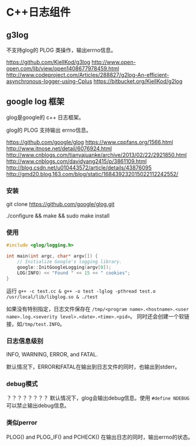 # C++日志组件

## g3log

不支持glog的 PLOG 类操作，输出errno信息。

https://github.com/KjellKod/g3log
http://www.open-open.com/lib/view/open1408677978459.html
http://www.codeproject.com/Articles/288827/g2log-An-efficient-asynchronous-logger-using-Cplus
https://bitbucket.org/KjellKod/g2log














## google log 框架

glog是google的 c++ 日志框架。

glog的 PLOG 支持输出 errno信息。

https://github.com/google/glog
https://www.cppfans.org/1566.html
http://www.itnose.net/detail/6076924.html
http://www.cnblogs.com/tianyajuanke/archive/2013/02/22/2921850.html
http://www.cnblogs.com/davidyang2415/p/3861109.html
http://blog.csdn.net/u010443572/article/details/43876095
http://gmd20.blog.163.com/blog/static/168439232015022112242552/


### 安装

git clone https://github.com/google/glog.git

./configure && make && sudo make install

### 使用

```cpp
#include <glog/logging.h>

int main(int argc, char* argv[]) {
	// Initialize Google's logging library.
	google::InitGoogleLogging(argv[0]);
	LOG(INFO) << "Found " << 15 << " cookies";
}
```

运行 `g++ -c test.cc & g++ -o test -lglog -pthread test.o /usr/local/lib/libglog.so & ./test`

如果没有特别指定，日志文件保存在 `/tmp/<program name>.<hostname>.<user name>.log.<severity level>.<date>.<time>.<pid>`。
同时还会创建一个软链接，如`/tmp/test.INFO`。

### 日志信息级别

INFO, WARNING, ERROR, and FATAL.

默认情况下，ERROR和FATAL在输出到日志文件的同时，也输出到stderr。

### debug模式

？？？？？？？？
默认情况下，glog会输出debug信息。使用 `#define NDEBUG` 可以禁止输出debug信息。

### 类似perror

PLOG() and PLOG_IF() and PCHECK() 在输出日志的同时，输出errno的状态。




